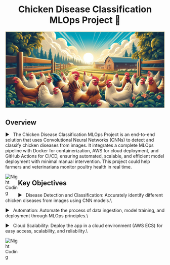 <h1 align="center">Chicken Disease Classification MLOps Project 🐔</h1>

<p align="center">
  <img src="https://github.com/JSaez97/JSaez97/blob/assets/chicken_disease_banner.png" alt="Javier_Saez_Banner">
</p>

<h2 align="left">Overview</h2>

▶️  &nbsp;The Chicken Disease Classification MLOps Project is an end-to-end solution that uses Convolutional Neural Networks (CNNs) to detect and classify chicken diseases from images. It integrates a complete MLOps pipeline with Docker for containerization, AWS for cloud deployment, and GitHub Actions for CI/CD, ensuring automated, scalable, and efficient model deployment with minimal manual intervention. This project could help farmers and veterinarians monitor poultry health in real time.


<img alt="Night Coding" src="./assets/Hand%20Wave.gif" width='40' align="left"/><h2></h2>

<h2 align="left">Key Objectives</h2>

▶️  &nbsp;Disease Detection and Classification: Accurately identify different chicken diseases from images using CNN models.\

▶️  &nbsp;Automation: Automate the process of data ingestion, model training, and deployment through MLOps principles.\

▶️  &nbsp;Cloud Scalability: Deploy the app in a cloud environment (AWS ECS) for easy access, scalability, and reliability.\

<img alt="Night Coding" src="./assets/Hand%20Wave.gif" width='40' align="left"/><h2></h2>

